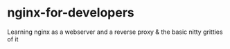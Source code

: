 # nginx-for-developers
Learning nginx as a webserver and a reverse proxy &amp; the basic nitty gritties of it
